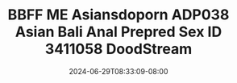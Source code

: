 --- 
title: "BBFF ME  Asiansdoporn  ADP038 Asian Bali Anal Prepred Sex ID 3411058  DoodStream"
description: "streaming bokeh BBFF ME  Asiansdoporn  ADP038 Asian Bali Anal Prepred Sex ID 3411058  DoodStream   video full baru"
date: 2024-06-29T08:33:09-08:00
file_code: "fgvoyzs8xabb"
draft: false
cover: "wys4ja9co2sn76ej.jpg"
tags: ["BBFF", "Asiansdoporn", "Asian", "Bali", "Anal", "Prepred", "Sex", "DoodStream", "bokep-indo", "bokep-viral", "bokep-ig"]
length: 895
fld_id: "1483176"
foldername: "Asiansdoporn 1"
categories: ["Asiansdoporn 1"]
views: 0
---